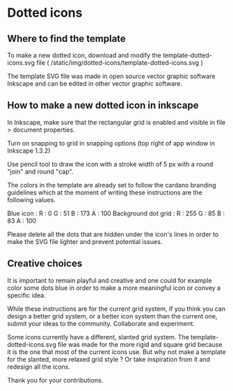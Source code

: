 # Dotted icons

## Where to find the template

To make a new dotted icon, download and modify the template-dotted-icons.svg file ( /static/img/dotted-icons/template-dotted-icons.svg )

The template SVG file was made in open source vector graphic software Inkscape and can be edited in other vector graphic software.

## How to make a new dotted icon in inkscape

In Inkscape, make sure that the rectangular grid is enabled and visible in file > document properties.

Turn on snapping to grid in snapping options (top right of app window in Inkscape 1.3.2)

Use pencil tool to draw the icon with a stroke width of 5 px with a round "join" and round "cap".

The colors in the template are already set to follow the cardano branding guidelines which at the moment of writing these instructions are the following values.

Blue icon : R : 0 G : 51 B : 173 A : 100
Background dot grid : R : 255 G : 85 B : 83 A : 100

Please delete all the dots that are hidden under the icon's lines in order to make the SVG file lighter and prevent potential issues.
 
## Creative choices

It is important to remain playful and creative and one could for example color some dots blue in order to make a more meaningful icon or convey a specific idea.

While these instructions are for the current grid system, if you think you can design a better grid system, or a better icon system than the current one, submit your ideas to the community. Collaborate and experiment.

Some icons currently have a different, slanted grid system. The template-dotted-icons.svg file was made for the more rigid and square grid because it is the one that most of the current icons use. But why not make a template for the slanted, more relaxed grid style ? Or take inspiration from it and redesign all the icons.

Thank you for your contributions.